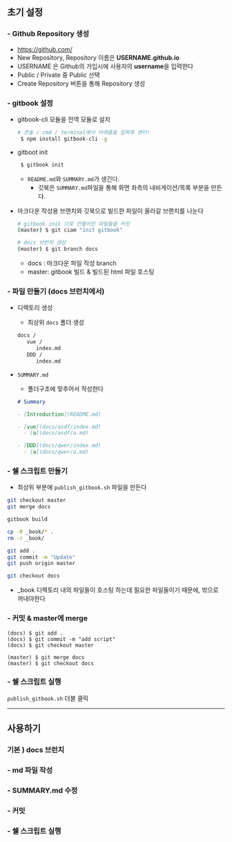 ## 초기 설정



### - Github Repository 생성

- <https://github.com/>
- New Repository, Repository 이름은 **USERNAME.github.io**
- USERNAME 은 Github의 가입시에 사용자의 **username**을 입력한다
- Public / Private 중 Public 선택
- Create Repository 버튼을 통해 Repository 생성



### - gitbook 설정

* gitbook-cli 모듈을 전역 모듈로 설치

  ```bash
  # 콘솔 / cmd / terminal에서 아래줄을 입력후 엔터!
   $ npm install gitbook-cli -g
  ```

* gitboot init

  ```bash
   $ gitbook init
  ```

  * `README.md`와 `SUMMARY.md`가 생긴다.
    * 깃북은 `SUMMARY.md`파일을 통해 화면 좌측의 내비게이션/목록 부분을 만든다.

* 마크다운 작성용 브랜치와 깃북으로 빌드한 파일이 올라갈 브랜치를 나눈다

  ```bash
  # gitbook init 으로 만들어진 파일들을 커밋
  (master) $ git ciam "init gitbook"
  
  # docs 브런치 생성
  (master) $ git branch docs
  ```

  * docs : 마크다운 파일 작성 branch
  * master: gitbook 빌드 & 빌드된 html 파일 호스팅



### - 파일 만들기 (docs 브런치에서)

- 디렉토리 생성

  - 최상위 `docs` 폴더 생성

  ```bash
  docs / 
     vue / 
        index.md
     DDD /
        index.md
  ```

- `SUMMARY.md`

  - 폴더구조에 맞추어서 작성한다

  ```md
  # Summary
  
  - [Introduction](README.md)
  
  - [vue](docs/asdf/index.md)
    - [a](docs/asdf/a.md)
  
  - [DDD](docs/qwer/index.md)
    - [a](docs/qwer/a.md)
  
  
  ```



### - 쉘 스크립트 만들기

- 최상위 부분에  `publish_gitbook.sh` 파일을 만든다

```sh
git checkout master
git merge docs

gitbook build

cp -R _book/* .
rm -r _book/

git add .
git commit -m "Update"
git push origin master

git checkout docs
```

- _book 디렉토리 내의 파일들이 호스팅 하는데 필요한 파일들이기 때문에, 밖으로 꺼내야한다


### - 커밋 & master에 merge

```git
(docs) $ git add .
(docs) $ git commit -m "add script"
(docs) $ git checkout master

(master) $ git merge docs
(master) $ git checkout docs
```



### - 쉘 스크립트 실행

`publish_gitbook.sh` 더블 클릭 



----



## 사용하기

### 기본 ) docs 브런치

### - md 파일 작성

### - SUMMARY.md 수정

### - 커밋

### - 쉘 스크립트 실행

